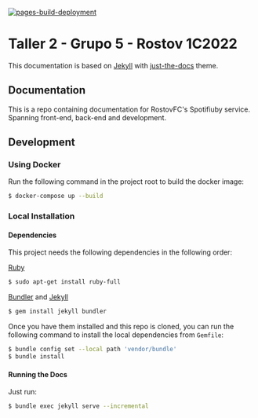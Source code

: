 [![pages-build-deployment](https://github.com/taller2-grupo5-rostov-1c2022/taller2-grupo5-rostov-1c2022.github.io/actions/workflows/pages/pages-build-deployment/badge.svg?branch=master)](https://github.com/taller2-grupo5-rostov-1c2022/taller2-grupo5-rostov-1c2022.github.io/actions/workflows/pages/pages-build-deployment)

# Taller 2 - Grupo 5 - Rostov 1C2022

This documentation is based on [Jekyll](https://jekyllrb.com/) with [just-the-docs](https://just-the-docs.github.io/just-the-docs/) theme.

## Documentation

This is a repo containing documentation for RostovFC's Spotifiuby service.
Spanning front-end, back-end and development.

## Development

### Using Docker

Run the following command in the project root to build the docker image:

```bash
$ docker-compose up --build
```

### Local Installation

#### Dependencies

This project needs the following dependencies in the following order:

[Ruby](https://www.ruby-lang.org/en/documentation/installation/)

```bash
$ sudo apt-get install ruby-full
```

[Bundler](https://bundler.io/) and [Jekyll](https://jekyllrb.com/)

```bash
$ gem install jekyll bundler
```

Once you have them installed and this repo is cloned, you can run the following command to install the local dependencies from `Gemfile`:

```bash
$ bundle config set --local path 'vendor/bundle'
$ bundle install
```

#### Running the Docs

Just run:

```bash
$ bundle exec jekyll serve --incremental
```
